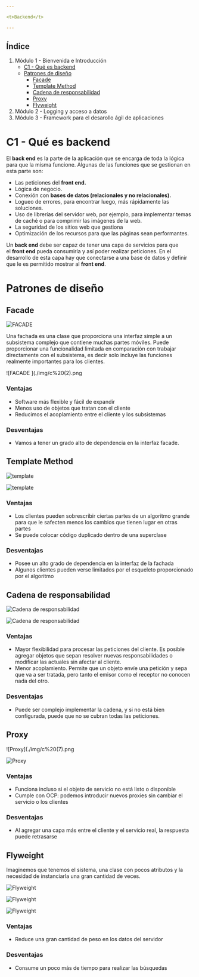 ```yaml
---

<t>Backend</t>

---
```

## Índice

1. Módulo 1 - Bienvenida e Introducción
    - [C1 - Qué es backend](#c1)
    - [Patrones de diseño](#c1-1)
        - [Facade](#c1-1a)
        - [Template Method](#c1-1b)
        - [Cadena de responsabilidad](#c1-1c)
        - [Proxy](#c1-1d)
        - [Flyweight](#c1-1e)
2. Módulo 2 - Logging y acceso a datos
3. Módulo 3 - Framework para el desarollo ágil de aplicaciones


# C1 - Qué es backend<a id='c1'></a>

El **back end** es la parte de la aplicación que se encarga de toda la lógica para que la misma funcione. Algunas de las funciones que se gestionan en esta parte son:

- Las peticiones del **front end.**
- Lógica de negocio.
- Conexión con **bases de datos (relacionales y no relacionales).**
- Logueo de errores, para encontrar luego, más rápidamente las soluciones.
- Uso de librerías del servidor web, por ejemplo, para implementar temas de caché o para comprimir las imágenes de la web.
- La seguridad de los sitios web que gestiona
- Optimización de los recursos para que las páginas sean performantes.

Un **back end** debe ser capaz de tener una capa de servicios para que el **front end** pueda consumirla y así poder realizar peticiones. En el desarrollo de esta capa hay que conectarse a una base de datos y definir que le es permitido mostrar al **front end**.

# Patrones de diseño <a id='c1-1'></a>

## Facade <a id='c1-1a'></a>
![FACADE](./img/c%20(1).png)

Una fachada es una clase que proporciona una interfaz simple a un subsistema complejo que contiene muchas partes móviles. Puede proporcionar una funcionalidad limitada en comparación con trabajar directamente con el subsistema, es decir solo incluye las funciones realmente importantes para los clientes.

![FACADE ](./img/c%20(2).png

### Ventajas

- Software más flexible y fácil de expandir
- Menos uso de objetos que tratan con el cliente
- Reducimos el acoplamiento entre el cliente y los subsistemas

### Desventajas

- Vamos a tener un grado alto de dependencia en la interfaz facade.



## Template Method <a id='c1-1b'></a>

![template](./img/c%20(3).png)

![template](./img/c%20(4).png)

### Ventajas

- Los clientes pueden sobrescribir ciertas partes de un algoritmo grande para que le safecten menos los cambios que tienen lugar en otras partes
- Se puede colocar código duplicado dentro de una superclase

### Desventajas

- Posee un alto grado de dependencia en la interfaz de la fachada
- Algunos clientes pueden verse limitados por el esqueleto proporcionado por el algoritmo

## Cadena de responsabilidad <a id='c1-1c'></a>

![Cadena de responsabilidad](./img/c%20(5).png)

![Cadena de responsabilidad](./img/c%20(6).png)

### Ventajas

- Mayor flexibilidad para procesar las peticiones del cliente. Es posible agregar objetos que sepan resolver nuevas responsabilidades o modificar las actuales sin afectar al cliente.
- Menor acoplamiento. Permite que un objeto envíe una petición y sepa que va a ser tratada, pero tanto el emisor como el receptor no conocen nada del otro.

### Desventajas

- Puede ser complejo implementar la cadena, y si no está bien configurada, puede que no se cubran todas las peticiones.


## Proxy <a id='c1-1d'></a>

![Proxy](./img/c%20(7).png

![Proxy](./img/c%20(8).png)

### Ventajas

- Funciona incluso si el objeto de servicio no está listo o disponible
- Cumple con OCP: podemos introducir nuevos proxies sin cambiar el servicio o los clientes

### Desventajas

- Al agregar una capa más entre el cliente y el servicio real, la respuesta puede retrasarse


## Flyweight <a id='c1-1e'></a>

Imaginemos que tenemos el sistema, una clase con pocos atributos y la necesidad de instanciarla una gran cantidad de veces.

![Flyweight](./img/c%20(9).png)

![Flyweight](./img/c%20(10).png)

![Flyweight](./img/c%20(11).png)

### Ventajas

- Reduce una gran cantidad de peso en los datos del servidor

### Desventajas

- Consume un poco más de tiempo para realizar las búsquedas


<!-------------------------------  Módulo 2  --------------------------------------->
